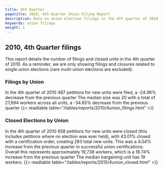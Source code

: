```yaml
---
title: 4th Quarter
pagetitle: 2010, 4th Quarter Union Filing Report
description: Data on union election filings in the 4th quarter of 2010
keywords: union filings
weight: 1
---
```


## 2010, 4th Quarter filings

This report details the number of filings and closed units in the 4th quarter of 2010. As a reminder, we are only showing filings and closures related to single union elections (rare multi-union elections are excluded).

### Filings by Union
In the 4th quarter of 2010 487 petitions for new units were filed, a -24.96% decrease from the previous quarter The median size was 20 with a total of 27,694 workers across all units, a -34.85% decrease from the previous quarter
{{< readtable table="/tables/reports/2010/4union_filings.html" >}}

### Closed Elections by Union
In the 4th quarter of 2010 658 petitions for new units were closed (this includes petitions where no election was ever held), with 43.01% closed with a certification order, creating 283 total new units. This was a 4.04% increase from the previous quarter in successful union certifications. Overall this represents approximately 19,738 workers, which is a 18.74% increase from the previous quarter The median bargaining unit has 19 workers.
{{< readtable table="/tables/reports/2010/4union_closed.html" >}}
